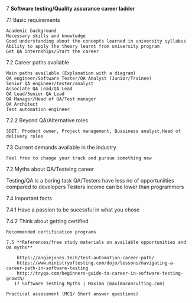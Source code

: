 
7	**Software testing/Quality assurance career ladder**

7.1	Basic requirements

	Academic background
	Necessary skills and knowledge
	Good understanding about the concepts learned in university syllabus 
	Ability to apply the theory learnt from university program
	Get QA internships/Start the career 
  
7.2	Career paths available

	Main paths available (Explanation with a diagram)
	QA engineer/Software Tester/QA Analyst (Junior/Trainee)
	Senior QA engineer/tester/analyst
	Associate QA Lead/QA Lead
	QA Lead/Senior QA Lead
	QA Manager/Head of QA/Test manager
	QA Architect
	Test automation engineer 
  
7.2.2	Beyond QA/Alternative roles

	SDET, Product owner, Project management, Bussiness analyst,Head of delivery roles
  
7.3	Current demands available in the industry

	Feel free to change your track and pursue something new
  
7.2	Myths about QA/Testeing career

   Testing/QA is a boring task
   QA/Testers have less no of opportuniities compared to developers
   Testers income can be lower than programmers
   
7.4	Important facts

7.4.1	Have a passion to be sucessful in what you chose

7.4.2	Think about getting certified

	Recommended certification programs
  
	7.5 **References/free study materials on available opportunities and QA myths**
  
	    https://angiejones.tech/test-automation-career-path/
	    https://www.ministryoftesting.com/dojo/lessons/navigating-a-career-path-in-software-testing
	    http://tryqa.com/beginners-guide-to-career-in-software-testing-growth/     
	   17 Software Testing Myths | Maxima (maximaconsulting.com)
  
	Practical assessment (MCQ/ Short answer questions)
